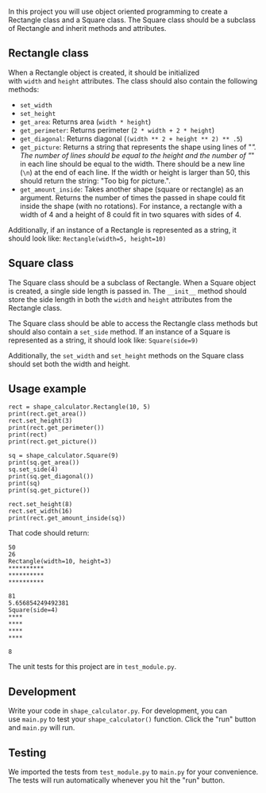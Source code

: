 In this project you will use object oriented programming to create a Rectangle class and a Square class. The Square class should be a subclass of Rectangle and inherit methods and attributes.

Rectangle class
---------------

When a Rectangle object is created, it should be initialized with `width` and `height` attributes. The class should also contain the following methods:

-   `set_width`
-   `set_height`
-   `get_area`: Returns area (`width * height`)
-   `get_perimeter`: Returns perimeter (`2 * width + 2 * height`)
-   `get_diagonal`: Returns diagonal (`(width ** 2 + height ** 2) ** .5`)
-   `get_picture`: Returns a string that represents the shape using lines of "*". The number of lines should be equal to the height and the number of "*" in each line should be equal to the width. There should be a new line (`\n`) at the end of each line. If the width or height is larger than 50, this should return the string: "Too big for picture.".
-   `get_amount_inside`: Takes another shape (square or rectangle) as an argument. Returns the number of times the passed in shape could fit inside the shape (with no rotations). For instance, a rectangle with a width of 4 and a height of 8 could fit in two squares with sides of 4.

Additionally, if an instance of a Rectangle is represented as a string, it should look like: `Rectangle(width=5, height=10)`

Square class
------------

The Square class should be a subclass of Rectangle. When a Square object is created, a single side length is passed in. The `__init__` method should store the side length in both the `width` and `height` attributes from the Rectangle class.

The Square class should be able to access the Rectangle class methods but should also contain a `set_side` method. If an instance of a Square is represented as a string, it should look like: `Square(side=9)`

Additionally, the `set_width` and `set_height` methods on the Square class should set both the width and height.

Usage example
-------------

```
rect = shape_calculator.Rectangle(10, 5)
print(rect.get_area())
rect.set_height(3)
print(rect.get_perimeter())
print(rect)
print(rect.get_picture())

sq = shape_calculator.Square(9)
print(sq.get_area())
sq.set_side(4)
print(sq.get_diagonal())
print(sq)
print(sq.get_picture())

rect.set_height(8)
rect.set_width(16)
print(rect.get_amount_inside(sq))

```

That code should return:

```
50
26
Rectangle(width=10, height=3)
**********
**********
**********

81
5.656854249492381
Square(side=4)
****
****
****
****

8

```

The unit tests for this project are in `test_module.py`.

Development
-----------

Write your code in `shape_calculator.py`. For development, you can use `main.py` to test your `shape_calculator()` function. Click the "run" button and `main.py` will run.

Testing
-------

We imported the tests from `test_module.py` to `main.py` for your convenience. The tests will run automatically whenever you hit the "run" button.
